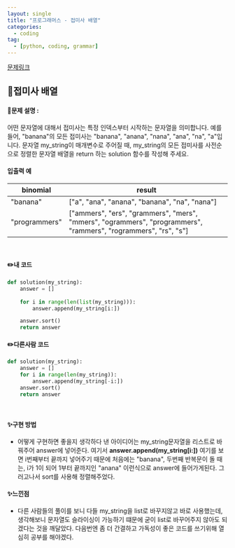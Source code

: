 ```yaml
---
layout: single
title: "프로그래머스 - 접미사 배열"
categories: 
  - coding
tag:
  - [python, coding, grammar]
--- 
```

[문제링크](https://school.programmers.co.kr/learn/courses/30/lessons/181909)  

## 📌접미사 배열
#### 📖문제 설명 :  
어떤 문자열에 대해서 접미사는 특정 인덱스부터 시작하는 문자열을 의미합니다. 예를 들어, "banana"의 모든 접미사는 "banana", "anana", "nana", "ana", "na", "a"입니다.
문자열 my_string이 매개변수로 주어질 때, my_string의 모든 접미사를 사전순으로 정렬한 문자열 배열을 return 하는 solution 함수를 작성해 주세요.

#### 입출력 예  

|binomial|result|
|---|---|
|"banana"|["a", "ana", "anana", "banana", "na", "nana"]|
|"programmers"|["ammers", "ers", "grammers", "mers", "mmers", "ogrammers", "programmers", "rammers", "rogrammers", "rs", "s"]|

<br>

#### ✏️내 코드
```python
def solution(my_string):
    answer = []
    
    for i in range(len(list(my_string))):
        answer.append(my_string[i:])

    answer.sort()
    return answer
```

#### ✏️다른사람 코드
```python
def solution(my_string):
    answer = []
    for i in range(len(my_string)):
        answer.append(my_string[-i:])
    answer.sort()
    return answer
```

<br>

#### ✨구현 방법 
- 어떻게 구현하면 좋을지 생각하다 낸 아이디어는 my_string문자열을 리스트로 바꿔주어 answer에 넣어준다.
  여기서 **answer.append(my_string[i:])** 여기를 보면 i번째부터 끝까지 넣어주기 때문에 처음에는 "banana", 두번째 반복문이 돌 때는, i가 1이 되어 1부터 끝까지인 "anana" 이런식으로
  answer에 들어가게된다. 그러고나서 sort를 사용해 정렬해주었다.

#### ✨느낀점
- 다른 사람들의 풀이를 보니 다들 my_string을 list로 바꾸지않고 바로 사용했는데, 생각해보니 문자열도 슬라이싱이 가능하기 떄문에
  굳이 list로 바꾸어주지 않아도 되겠다는 것을 깨달았다. 다음번엔 좀 더 간결하고 가독성이 좋은 코드를 쓰기위해 열심히 공부를 해야겠다. 
  
  
